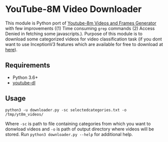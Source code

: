 # YouTube-8M Video Downloader
This module is Python port of [Youtube-8m Videos and Frames Generator](https://github.com/gsssrao/youtube-8m-videos-frames) with few improvements ((1) Time consuming `grep` commands (2) Access Denied in fetching some javascripts.). 
Purpose of this module is to download some categorized videos for video classification task (if you dont want to use InceptionV3 features which are available for free to download at [here](https://research.google.com/youtube8m/)).

## Requirements
- Python 3.6+
- [youtube-dl](https://github.com/ytdl-org/youtube-dl)

## Usage
```python3 -u downloader.py -sc selectedcategories.txt -o /tmp/yt8m_videos/```

Where `-sc` is path to file containing categories from which you want to donwload videos and `-o` is path of output directory where videos will be stored. Run `python3 downloader.py --help` for additional help.
